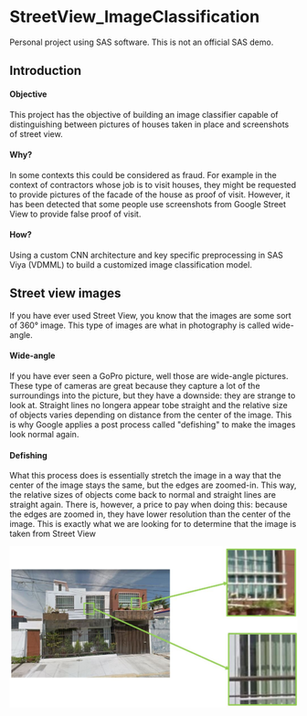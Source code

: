 # StreetView_ImageClassification
Personal project using SAS software. This is not an official SAS demo.

## Introduction

#### Objective
This project has the objective of building an image classifier capable of distinguishing between pictures of houses taken in place and screenshots of street view.

#### Why?
In some contexts this could be considered as fraud. For example in the context of contractors whose job is to visit houses, they might be requested to provide pictures of the facade of the house as proof of visit. However, it has been detected that some people use screenshots from Google Street View to provide false proof of visit.

#### How?
Using a custom CNN architecture and key specific preprocessing in SAS Viya (VDMML) to build a customized image classification model.

## Street view images
If you have ever used Street View, you know that the images are some sort of 360° image. This type of images are what in photography is called wide-angle. 

#### Wide-angle
If you have ever seen a GoPro picture, well those are wide-angle pictures. These type of cameras are great because they capture a lot of the surroundings into the picture, but they have a downside: they are strange to look at. Straight lines no longera appear tobe straight and the relative size of objects varies depending on distance from the center of the image. This is why Google applies a post process called "defishing" to make the images look normal again.

#### Defishing 
What this process does is essentially stretch the image in a way that the center of the image stays the same, but the edges are zoomed-in. This way, the relative sizes of objects come back to normal and straight lines are straight again. There is, however, a price to pay when doing this: because the edges are zoomed in, they have lower resolution than the center of the image. This is exactly what we are looking for to determine that the image is taken from Street View


![Alt text](/Doc_Resources/zoom.jpg?raw=true "Resolution degradation")
